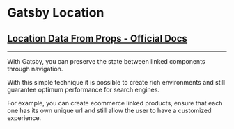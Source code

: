 # Gatsby Location

##  [Location Data From Props - Official Docs](https://www.gatsbyjs.com/docs/location-data-from-props/)

---
With Gatsby, you can preserve the state between linked components through navigation.

With this simple technique it is possible to create rich environments and still guarantee optimum performance for search engines.

For example, you can create ecommerce linked products, ensure that each one has its own unique url and still allow the user to have a customized experience.